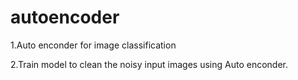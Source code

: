 # autoencoder

1.Auto enconder for image classification

2.Train model to clean the noisy input images using Auto enconder.





